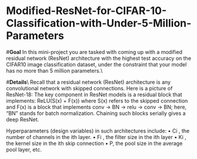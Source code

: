 # Modified-ResNet-for-CIFAR-10-Classification-with-Under-5-Million-Parameters

#**Goal**
In this mini-project you are tasked with coming up with a modified residual
network (ResNet) architecture with the highest test accuracy on the CIFAR10 image classification dataset, under the constraint that your model has no
more than 5 million parameters.\\

#**Details**\\
Recall that a residual network (ResNet) architecture is any convolutional network with skipped connections. Here is a picture of ResNet-18:
The key component in ResNet models is a residual block that implements: 
ReLU(S(x) + F(x)) where S(x) refers to the skipped connection and F(x) is a block that implements conv -> BN -> relu -> conv -> BN; here, “BN” stands for batch normalization. Chaining such blocks serially gives a deep ResNet.

Hyperparameters (design variables) in such architectures include:
• Ci
, the number of channels in the ith layer.
• Fi
, the filter size in the ith layer
• Ki
, the kernel size in the ith skip connection
• P, the pool size in the average pool layer,
etc.
